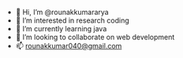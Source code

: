 - 👋 Hi, I’m @rounakkumararya
- 👀 I’m interested in research coding
- 🌱 I’m currently learning java
- 💞️ I’m looking to collaborate on web development
- 📫 rounakkumar040@gmail.com

<!---
rounakkumararya/rounakkumararya is a ✨ special ✨ repository because its `README.md` (this file) appears on your GitHub profile.
You can click the Preview link to take a look at your changes.
--->
